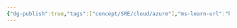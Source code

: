 ```yaml
---
{"dg-publish":true,"tags":["concept/SRE/cloud/azure"],"ms-learn-url":"https://azure.status.microsoft/en-us/status","definition":"Azure health monitoring page","permalink":"/concepts/azure-status/","dgPassFrontmatter":true}
---
```


